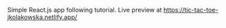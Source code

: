 Simple React.js app following tutorial. Live preview at https://tic-tac-toe-jkolakowska.netlify.app/

